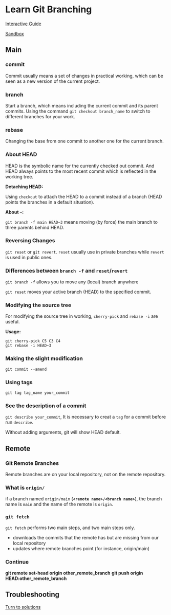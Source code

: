 # Learn Git Branching 
[Interactive Guide](https://learngitbranching.js.org/)

[Sandbox](https://learngitbranching.js.org/?NODEMO)

## Main 

### commit 

Commit usually means a set of changes in practical working, which can be seen as a new version of the current project. 

### branch 

Start a branch, which means including the current commit and its parent commits. Using the command `git checkout branch_name` to switch to different branches for your work. 

### rebase

Changing the base from one commit to another one for the current branch.  

### About HEAD
HEAD is the symbolic name for the currently checked out commit. And HEAD always points to the most recent commit which is reflected in the working tree.

**Detaching HEAD:**

Using `checkout` to attach the HEAD to a commit instead of a branch (HEAD points the branches in a default situation).

**About `~`:**

`git branch -f main HEAD~3` means moving (by force) the main branch to three parents behind HEAD.

### Reversing Changes 

`git reset` or `git revert`. `reset` usually use in private branches while `revert` is used in public ones.

### Differences between `branch -f` and `reset`/`revert`

`git branch -f` allows you to move any (local) branch anywhere

`git reset` moves your active branch (HEAD) to the specified commit.

### Modifying the source tree

For modifying the source tree in working, `cherry-pick` and `rebase -i` are useful. 

**Usage:**
~~~
git cherry-pick C5 C3 C4
git rebase -i HEAD~3
~~~

### Making the slight modification

`git commit --amend`

### Using tags 

`git tag tag_name your_commit`

### See the description of a commit 

`git describe your_commit`, It is necessary to creat a `tag` for a commit before run `describe`. 

Without adding arguments, git will show HEAD default. 

## Remote

### Git Remote Branches

Remote branches are on your local repository, not on the remote repository.

### What is `origin/`

if a branch named `origin/main` (**`<remote name>/<branch name>`**), the branch name is `main` and the name of the remote is `origin`.

### `git fetch`

`git fetch` performs two main steps, and two main steps only.

* downloads the commits that the remote has but are missing from our local repository
* updates where remote branches point (for instance, origin/main)

### Continue 

**git remote set-head origin other_remote_branch** 
**git push origin HEAD:other_remote_branch** 

## Troubleshooting 
[Turn to solutions](https://github.com/YILIN1031/TheMissingSemester/blob/main/git/git.md#troubleshooting)
